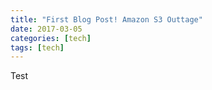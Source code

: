```yaml
---
title: "First Blog Post! Amazon S3 Outtage"
date: 2017-03-05
categories: [tech]
tags: [tech]
---
```


Test
